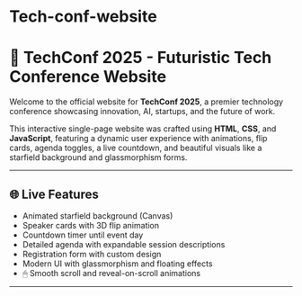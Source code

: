 # Tech-conf-website
# 🚀 TechConf 2025 - Futuristic Tech Conference Website

Welcome to the official website for **TechConf 2025**, a premier technology conference showcasing innovation, AI, startups, and the future of work.

This interactive single-page website was crafted using **HTML**, **CSS**, and **JavaScript**, featuring a dynamic user experience with animations, flip cards, agenda toggles, a live countdown, and beautiful visuals like a starfield background and glassmorphism forms.

---

## 🌐 Live Features

-  Animated starfield background (Canvas)
-  Speaker cards with 3D flip animation
-  Countdown timer until event day
-  Detailed agenda with expandable session descriptions
-  Registration form with custom design
-  Modern UI with glassmorphism and floating effects
- 🖱 Smooth scroll and reveal-on-scroll animations

---




